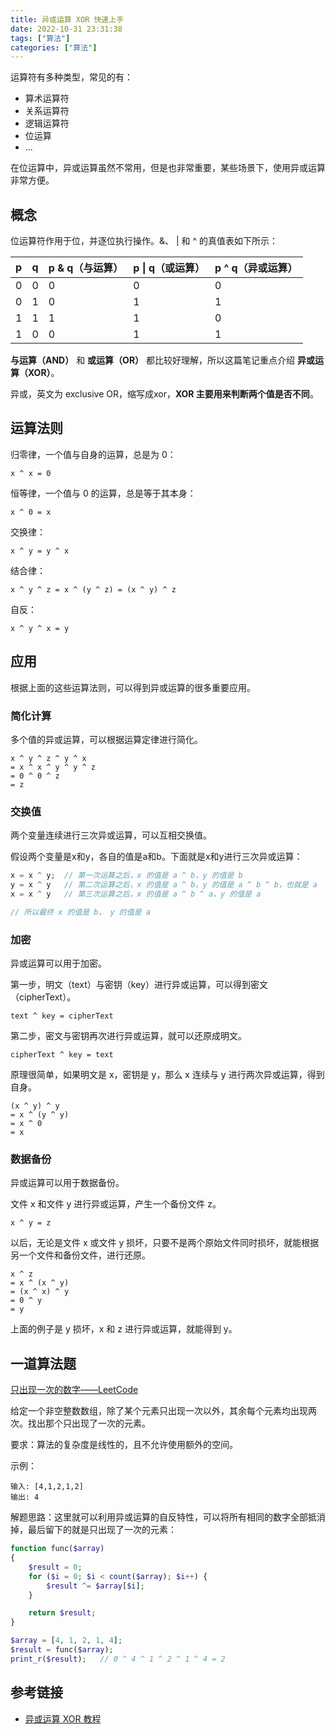 ```yaml
---
title: 异或运算 XOR 快速上手
date: 2022-10-31 23:31:38
tags: ["算法"]
categories: ["算法"]
---
```


运算符有多种类型，常见的有：
* 算术运算符
* 关系运算符
* 逻辑运算符
* 位运算
* ...

在位运算中，异或运算虽然不常用，但是也非常重要，某些场景下，使用异或运算非常方便。

<!-- more -->

## 概念
位运算符作用于位，并逐位执行操作。&、 | 和 ^ 的真值表如下所示：

| p    | q    | p & q（与运算） | p \| q（或运算） | p ^ q（异或运算） |
| :--- | :--- | :---- | :----- | :---- |
| 0    | 0    | 0     | 0      | 0     |
| 0    | 1    | 0     | 1      | 1     |
| 1    | 1    | 1     | 1      | 0     |
| 1    | 0    | 0     | 1      | 1     |

**与运算（AND）** 和 **或运算（OR）** 都比较好理解，所以这篇笔记重点介绍 **异或运算（XOR）**。

异或，英文为 exclusive OR，缩写成xor，**XOR 主要用来判断两个值是否不同**。

## 运算法则

归零律，一个值与自身的运算，总是为 0：
```
x ^ x = 0
```

恒等律，一个值与 0 的运算，总是等于其本身：
```
x ^ 0 = x
```

交换律：
```
x ^ y = y ^ x
```

结合律：
```
x ^ y ^ z = x ^ (y ^ z) = (x ^ y) ^ z
```

自反：
```
x ^ y ^ x = y
```

## 应用
根据上面的这些运算法则，可以得到异或运算的很多重要应用。

### 简化计算

多个值的异或运算，可以根据运算定律进行简化。
```
x ^ y ^ z ^ y ^ x
= x ^ x ^ y ^ y ^ z
= 0 ^ 0 ^ z
= z
```

### 交换值

两个变量连续进行三次异或运算，可以互相交换值。

假设两个变量是x和y，各自的值是a和b。下面就是x和y进行三次异或运算：
```php
x = x ^ y;  // 第一次运算之后，x 的值是 a ^ b，y 的值是 b
y = x ^ y   // 第二次运算之后，x 的值是 a ^ b，y 的值是 a ^ b ^ b，也就是 a
x = x ^ y   // 第三次运算之后，x 的值是 a ^ b ^ a，y 的值是 a

// 所以最终 x 的值是 b， y 的值是 a
```

### 加密
异或运算可以用于加密。

第一步，明文（text）与密钥（key）进行异或运算，可以得到密文（cipherText）。

```
text ^ key = cipherText
```

第二步，密文与密钥再次进行异或运算，就可以还原成明文。

```
cipherText ^ key = text
```

原理很简单，如果明文是 x，密钥是 y，那么 x 连续与 y 进行两次异或运算，得到自身。

```
(x ^ y) ^ y
= x ^ (y ^ y)
= x ^ 0
= x
```

### 数据备份

异或运算可以用于数据备份。

文件 x 和文件 y 进行异或运算，产生一个备份文件 z。

```
x ^ y = z
```

以后，无论是文件 x 或文件 y 损坏，只要不是两个原始文件同时损坏，就能根据另一个文件和备份文件，进行还原。

```
x ^ z
= x ^ (x ^ y) 
= (x ^ x) ^ y
= 0 ^ y
= y
```

上面的例子是 y 损坏，x 和 z 进行异或运算，就能得到 y。

## 一道算法题
[只出现一次的数字——LeetCode](https://leetcode.cn/problems/single-number/)

给定一个非空整数数组，除了某个元素只出现一次以外，其余每个元素均出现两次。找出那个只出现了一次的元素。

要求：算法的复杂度是线性的，且不允许使用额外的空间。

示例：
```
输入: [4,1,2,1,2]
输出: 4
```

解题思路：这里就可以利用异或运算的自反特性，可以将所有相同的数字全部抵消掉，最后留下的就是只出现了一次的元素：
```php
function func($array)
{
    $result = 0;
    for ($i = 0; $i < count($array); $i++) {
        $result ^= $array[$i];
    }

    return $result;
}

$array = [4, 1, 2, 1, 4];
$result = func($array);
print_r($result);   // 0 ^ 4 ^ 1 ^ 2 ^ 1 ^ 4 = 2
```

## 参考链接
* [异或运算 XOR 教程](https://www.ruanyifeng.com/blog/2021/01/_xor.html)